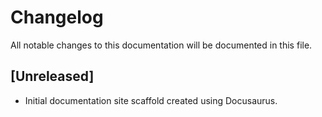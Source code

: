 # Changelog

All notable changes to this documentation will be documented in this file.

## [Unreleased]

- Initial documentation site scaffold created using Docusaurus.

